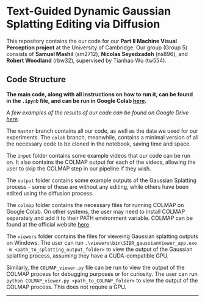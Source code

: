 # Text-Guided Dynamic Gaussian Splatting Editing via Diffusion

This repository contains the our code for our **Part II Machine Visual Perception project** at the University of Cambridge. Our group (Group 5) consists of **Samuel Mashil** (sm2712), **Nicolas Seyedzadeh** (ns896), and **Robert Woodland** (rbw32), supervised by Tianhao Wu (tw554).

## Code Structure

**The main code, along with all instructions on how to run it, can be found in the `.ipynb` file, and can be run in Google Colab [here](https://colab.research.google.com/github/TangyPenguin37/mvp_project/blob/main/machine_visual_perception_group_5.ipynb).**

_A few examples of the results of our code can be found on Google Drive [here](https://drive.google.com/drive/folders/18jR6P07-_Ohw8wGwnlORTLNYHxAZVMOg?usp=sharing)._

The `master` branch contains all our code, as well as the data we used for our experiments. The `colab` branch, meanwhile, contains a minimal version of all the necessary code to be cloned in the notebook, saving time and space.

The `input` folder contains some example videos that our code can be run on. It also contains the COLMAP output for each of the videos, allowing the user to skip the COLMAP step in our pipeline if they wish.

The `output` folder contains some example outputs of the Gaussian Splatting process - some of these are without any editing, while others have been edited using the diffusion process.

The `colmap` folder contains the necessary files for running COLMAP on Google Colab. On other systems, the user may need to install COLMAP separately and add it to their PATH environment variable. COLMAP can be found at the official website [here](https://colmap.github.io/).

The `viewers` folder contains the files for vieweing Gaussian splatting outputs on Windows. The user can run `.\viewers\bin\SIBR_gaussianViewer_app.exe -m <path_to_splatting_output_folder>` to view the output of the Gaussian splatting process, assuming they have a CUDA-compatible GPU.

Similarly, the `COLMAP_viewer.py` file can be run to view the output of the COLMAP process for debugging purposes or for curiosity. The user can run `python COLMAP_viewer.py <path_to_COLMAP_folder>` to view the output of the COLMAP process. This does not require a GPU.

---
